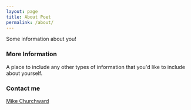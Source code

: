 ```yaml
---
layout: page
title: About Poet
permalink: /about/
---
```


Some information about you!

### More Information

A place to include any other types of information that you'd like to include about yourself.

### Contact me

[Mike Churchward](mailto:mike.churchward@poetgroup.org)